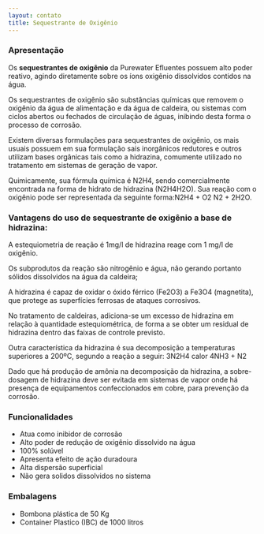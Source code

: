```yaml
---
layout: contato
title: Sequestrante de Oxigênio
---
```


### Apresentação

Os **sequestrantes de oxigênio** da Purewater Efluentes possuem alto poder reativo, agindo diretamente sobre os íons oxigênio dissolvidos contidos na água.

Os sequestrantes de oxigênio são substâncias químicas que removem o oxigênio da água de alimentação e da água de caldeira, ou sistemas com ciclos abertos ou fechados de circulação de águas, inibindo desta forma o processo de corrosão.

Existem diversas formulações para sequestrantes de oxigênio, os mais usuais possuem em sua formulação sais inorgânicos redutores e outros utilizam bases orgânicas tais como a hidrazina, comumente utilizado no tratamento em sistemas de geração de
vapor.

Quimicamente, sua fórmula química é N2H4, sendo comercialmente encontrada na forma de hidrato de hidrazina (N2H4H2O).
Sua reação com o oxigênio pode ser representada da seguinte forma:N2H4 + O2 N2 + 2H2O.

### Vantagens do uso de sequestrante de oxigênio a base de hidrazina:

A estequiometria de reação é 1mg/l de hidrazina reage com 1 mg/l de oxigênio.

Os subprodutos da reação são nitrogênio e água, não gerando portanto sólidos dissolvidos na água da caldeira;

A hidrazina é capaz de oxidar o óxido férrico (Fe2O3) a Fe3O4 (magnetita), que protege as superfícies ferrosas de ataques corrosivos.

No tratamento de caldeiras, adiciona-se um excesso de hidrazina em relação à quantidade estequiométrica, de forma a se obter um residual de hidrazina dentro das faixas de controle previsto.

Outra característica da hidrazina é sua decomposição a temperaturas superiores a 200ºC,
segundo a reação a seguir: 3N2H4 calor 4NH3 + N2

Dado que há produção de amônia na decomposição da hidrazina, a sobre-dosagem de hidrazina deve ser evitada em sistemas de vapor onde há presença de equipamentos confeccionados em cobre, para prevenção da corrosão. 

### Funcionalidades

- Atua como inibidor de corrosão
- Alto poder de redução de oxigênio dissolvido na água
- 100% solúvel
- Apresenta efeito de ação duradoura
- Alta dispersão superficial
- Não gera solidos dissolvidos no sistema

### Embalagens

- Bombona plástica de 50 Kg
- Container Plastico (IBC) de 1000 litros


